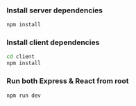
### Install server dependencies

```bash
npm install
```

### Install client dependencies

```bash
cd client
npm install
```

### Run both Express & React from root

```bash
npm run dev
```

